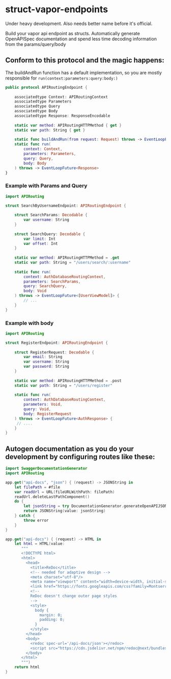 # struct-vapor-endpoints

Under heavy development. Also needs better name before it's official.

Build your vapor api endpoint as structs. Automatically generate OpenAPISpec documentation and spend less time decoding information from the params/query/body


## Conform to this protocol and the magic happens:

The buildAndRun function has a default implementation, so you are mostly responsible for  `run(context:parameters:query:body:)` 
```swift
public protocol APIRoutingEndpoint {
    
    associatedtype Context: APIRoutingContext
    associatedtype Parameters
    associatedtype Query
    associatedtype Body
    associatedtype Response: ResponseEncodable
    
    static var method: APIRoutingHTTPMethod { get }
    static var path: String { get }
    
    static func buildAndRun(from request: Request) throws -> EventLoopFuture<Response>
    static func run(
        context: Context,
        parameters: Parameters,
        query: Query,
        body: Body
    ) throws -> EventLoopFuture<Response>
}
```


### Example with Params and Query
```swift
import APIRouting

struct SearchByUsernameEndpoint: APIRoutingEndpoint {
    
    struct SearchParams: Decodable {
        var username: String
    }
    
    struct SearchQuery: Decodable {
        var limit: Int
        var offset: Int
    }
    
    static var method: APIRoutingHTTPMethod = .get
    static var path: String = "/users/search/:username"
    
    static func run(
        context: AuthDatabaseRoutingContext,
        parameters: SearchParams,
        query: SearchQuery,
        body: Void
    ) throws -> EventLoopFuture<[UserViewModel]> {
        // ...
    }
}
```

### Example with body
```swift
import APIRouting

struct RegisterEndpoint: APIRoutingEndpoint {
    
    struct RegisterRequest: Decodable {
        var email: String
        var username: String
        var password: String
    }
    
    static var method: APIRoutingHTTPMethod = .post
    static var path: String = "/users/register"
    
    static func run(
        context: AuthDatabaseRoutingContext,
        parameters: Void,
        query: Void,
        body: RegisterRequest
    ) throws -> EventLoopFuture<AuthResponse> {
     // ....
    }
}

```

## Autogen documentation as you do your development by configuring routes like these:

```swift
import SwaggerDocumentationGenerator
import APIRouting

app.get("api-docs", "json") { (request) -> JSONString in
    let filePath = #file
    var readUrl = URL(fileURLWithPath: filePath)
    readUrl.deleteLastPathComponent()
    do {
        let jsonString = try DocumentationGenerator.generateOpenAPIJSONString(apiDirectoryUrl: readUrl)
        return JSONString(value: jsonString)
    } catch {
        throw error
    }
}

app.get("api-docs") { (request) -> HTML in
    let html = HTML(value:
       """
       <!DOCTYPE html>
       <html>
         <head>
           <title>ReDoc</title>
           <!-- needed for adaptive design -->
           <meta charset="utf-8"/>
           <meta name="viewport" content="width=device-width, initial-scale=1">
           <link href="https://fonts.googleapis.com/css?family=Montserrat:300,400,700|Roboto:300,400,700" rel="stylesheet">
           <!--
           ReDoc doesn't change outer page styles
           -->
           <style>
             body {
               margin: 0;
               padding: 0;
             }
           </style>
         </head>
         <body>
           <redoc spec-url='/api-docs/json'></redoc>
           <script src="https://cdn.jsdelivr.net/npm/redoc@next/bundles/redoc.standalone.js"> </script>
         </body>
       </html>
       """)
    return html
}

```
